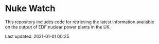 # Nuke Watch

This repository includes code for retrieving the latest information available on the output of EDF nuclear power plants in the UK.

Last updated: 2021-01-01 00:25